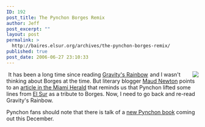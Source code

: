 ```yaml
---
ID: 192
post_title: The Pynchon Borges Remix
author: Jeff
post_excerpt: ""
layout: post
permalink: >
  http://baires.elsur.org/archives/the-pynchon-borges-remix/
published: true
post_date: 2006-06-27 23:10:33
---
```

<a href="http://www.amazon.com/exec/obidos/redirect?link_code=as2&path=ASIN/0140283382&tag=elsur-20&camp=1789&creative=9325"><img border="0" src="/wp-content/uploads/2006/06/0140283382-01-_AA_SCMZZZZZZZ_.jpg" align="right" /></a><img src="http://www.assoc-amazon.com/e/ir?t=elsur-20&l=as2&o=1&a=0140283382" width="1" height="1" border="0" alt="" style="border:none !important; margin:0px !important;" /> It has been a long time since  reading  <a href="http://www.amazon.com/exec/obidos/redirect?link_code=as2&path=ASIN/0140283382&tag=elsur-20&camp=1789&creative=9325">Gravity's Rainbow</a><img src="http://www.assoc-amazon.com/e/ir?t=elsur-20&l=as2&o=1&a=0140283382" width="1" height="1" border="0" alt="" style="border:none !important; margin:0px !important;" /> and I wasn't thinking about Borges at the time. But literary blogger   <a href="http://maudnewton.com/blog/?p=6651">Maud Newton</a> points to an <a href="http://www.miami.com/mld/miamiherald/entertainment/books/14895289.htm">article in the Miami Herald</a> that reminds us that Pynchon lifted some lines from <a href="http://baires.elsur.org/archives/30-days-with-borges-day-30-el-sur/">El Sur</a> as a tribute to Borges. Now, I need to go back and re-read Gravity's Rainbow.

Pynchon fans should note that there is talk of a <a href="http://www.edrants.com/?p=3653">new Pynchon book</a> coming out this December.